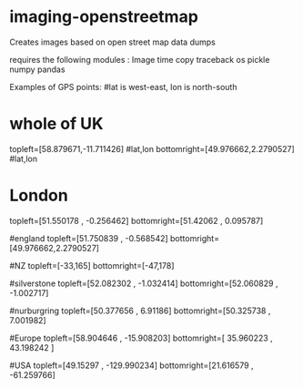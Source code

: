 # imaging-openstreetmap
Creates images based on open street map data dumps

requires the following modules :
Image
time
copy
traceback
os
pickle
numpy
pandas

Examples of GPS points:
#lat is west-east, lon is north-south
# whole of UK
topleft=[58.879671,-11.711426] #lat,lon
bottomright=[49.976662,2.2790527] #lat,lon

# London
topleft=[51.550178 , -0.256462]
bottomright=[51.42062 , 0.095787]

#england
topleft=[51.750839 , -0.568542]
bottomright=[49.976662,2.2790527]

#NZ
topleft=[-33,165]
bottomright=[-47,178]

#silverstone
topleft=[52.082302 , -1.032414]
bottomright=[52.060829 , -1.002717]

#nurburgring
topleft=[50.377656 , 6.91186]
bottomright=[50.325738 , 7.001982]

#Europe
topleft=[58.904646 , -15.908203]
bottomright=[ 35.960223 , 43.198242 ]

#USA
topleft=[49.15297 , -129.990234]
bottomright=[21.616579 , -61.259766]


